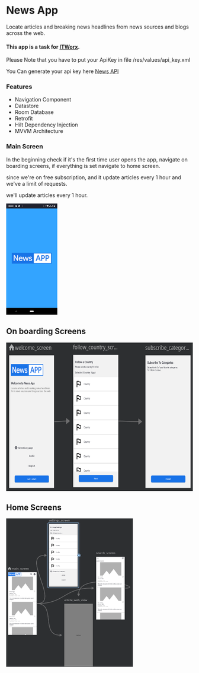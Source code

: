 # News App
Locate articles and breaking news headlines from news sources and blogs across the web.

#### This app is a task for [ITWorx](https://itworx.education/).

 Please Note that you have to put your ApiKey in file /res/values/api_key.xml

 You Can generate your api key here [News API](https://newsapi.org/)

### Features

 * Navigation Component
 * Datastore
 * Room Database
 * Retrofit
 * Hilt Dependency Injection
 * MVVM Architecture


### Main Screen

In the beginning check if it's the first time user opens the app, navigate on boarding screens, if everything is set navigate to home screen.

since we're on free subscription, and it update articles every 1 hour and we've a limit of requests.

we'll update articles every 1 hour.

<img src="intro.jpeg" height="300" alt="Splash"/>


## On boarding Screens


<img src="onboarding.png" height="400" alt="On boarding"/>


## Home Screens


<img src="home.png" height="400" alt="Home"/>
